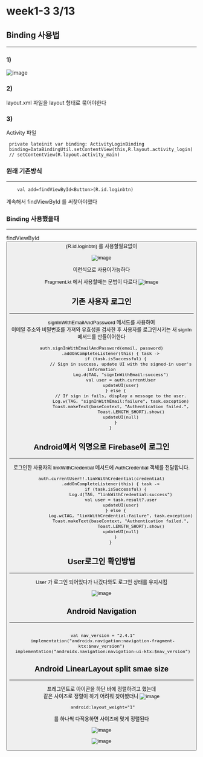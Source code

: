 # week1-3 3/13

## Binding 사용법
-------------------------

###  1)
![image](https://user-images.githubusercontent.com/97229292/158057038-00095419-2b42-4c96-ac3d-c3092849fdd8.png)

### 2)
layout.xml 파일을 layout 형태로 묶어야한다


### 3)
Activity 파일
 ```
  private lateinit var binding: ActivityLoginBinding
  binding=DataBindingUtil.setContentView(this,R.layout.activity_login)
  // setContentView(R.layout.activity_main)
 ```
 
### 원래 기존방식  
--------------------------------------

```
    val add=findViewById<Button>(R.id.loginbtn)
```

계속해서 findViewById 를 써찾아야했다

### Binding 사용했을때 
--------------------------------------
findViewById<Button>(R.id.loginbtn) 를 사용할필요없이   
  
  
  
![image](https://user-images.githubusercontent.com/97229292/158057121-85048b21-9e3d-433f-a1fa-2a2d0735d65d.png)
  
  이런식으로 사용이가능하다   
 
 Fragment.kt 에서 사용할때는 문법이 다르다 
 ![image](https://user-images.githubusercontent.com/97229292/158066137-ed96cc13-da7b-4f3d-878e-48379987e2fc.png)

  
  
## 기존 사용자 로그인
--------------------------------------

signInWithEmailAndPassword 메서드를 사용하여    
 이메일 주소와 비밀번호를 가져와 유효성을 검사한 후 사용자를 로그인시키는 새 signIn 메서드를 만들이어한다
 
 ```
 auth.signInWithEmailAndPassword(email, password)
        .addOnCompleteListener(this) { task ->
            if (task.isSuccessful) {
                // Sign in success, update UI with the signed-in user's information
                Log.d(TAG, "signInWithEmail:success")
                val user = auth.currentUser
                updateUI(user)
            } else {
                // If sign in fails, display a message to the user.
                Log.w(TAG, "signInWithEmail:failure", task.exception)
                Toast.makeText(baseContext, "Authentication failed.",
                        Toast.LENGTH_SHORT).show()
                updateUI(null)
            }
        }
 ```
 

## Android에서 익명으로 Firebase에 로그인
 
 ------------------------------------------
로그인한 사용자의 linkWithCredential 메서드에 AuthCredential 객체를 전달합니다.
 
 ```
 auth.currentUser!!.linkWithCredential(credential)
        .addOnCompleteListener(this) { task ->
            if (task.isSuccessful) {
                Log.d(TAG, "linkWithCredential:success")
                val user = task.result?.user
                updateUI(user)
            } else {
                Log.w(TAG, "linkWithCredential:failure", task.exception)
                Toast.makeText(baseContext, "Authentication failed.",
                        Toast.LENGTH_SHORT).show()
                updateUI(null)
            }
        }
 ```
  
 
 ## User로그인 확인방법
 -------------------------------
 User 가 로그인 되어있다가 나갔다와도 로그인 상태를 유지시킴
 
![image](https://user-images.githubusercontent.com/97229292/158060723-f18524d4-d2e0-4cf5-abd6-d7f932f8e271.png)
 
 
 
 ## Android Navigation
 -------------------------------------------
 
 ```
 
  val nav_version = "2.4.1"
  implementation("androidx.navigation:navigation-fragment-ktx:$nav_version")
  implementation("androidx.navigation:navigation-ui-ktx:$nav_version")
 
 ```
 
 
 ##  Android LinearLayout split smae size
 -------------
프레그먼트로 아이콘을 하단 바에 정렬하려고 했는데   
같은 사이즈로 정렬이 하기 어려워 찾아봤더니
 ![image](https://user-images.githubusercontent.com/97229292/158065629-119c58bd-d4d3-49bb-8d0a-1988c4848a74.png)
 
 
 ```
  android:layout_weight="1"
 ```
 를 하나씩 다적용하면 사이즈에 맞게 정렬된다
 
 ![image](https://user-images.githubusercontent.com/97229292/158065660-43729845-4a72-42be-b025-5d9b928374d2.png)


 ![image](https://user-images.githubusercontent.com/97229292/158065699-f067cf3f-e8de-413c-bd3f-f05159359f1e.png)

 
 
 

